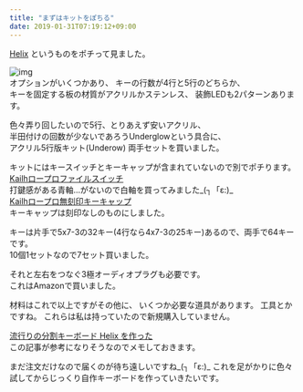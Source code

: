 ```yaml
---
title: "まずはキットをぽちる"
date: 2019-01-31T07:19:12+09:00
---
```


[Helix](https://yushakobo.jp/shop/helix-keyboard-kit/)
というものをポチって見ました。  

![img](https://yushakobo.jp/wp-content/uploads/2018/05/YKB0002-1.jpg)  
オプションがいくつかあり、
キーの行数が4行と5行のどちらか、  
キーを固定する板の材質がアクリルかステンレス、
装飾LEDも2パターンあります。


色々弄り回したいので5行、とりあえず安いアクリル、  
半田付けの回数が少ないであろうUnderglowという具合に、  
アクリル5行版キット(Underow) 両手セットを買いました。  

キットにはキースイッチとキーキャップが含まれていないので別でポチります。  
[Kailhロープロファイルスイッチ](https://yushakobo.jp/shop/pg1350/)  
打鍵感がある青軸...がないので白軸を買ってみました\_(┐「ε:)\_  
[Kailhロープロ無刻印キーキャップ](https://yushakobo.jp/shop/pg1350cap-blank/)  
キーキャップは刻印なしのものにしました。

キーは片手で5x7-3の32キー(4行なら4x7-3の25キー)あるので、両手で64キーです。  
10個1セットなので7セット買いました。

それと左右をつなぐ3極オーディオプラグも必要です。  
これはAmazonで買いました。

材料はこれで以上ですがその他に、
いくつか必要な道具があります。
工具とかですね。
これらは私は持っていたので新規購入していません。

[流行りの分割キーボード Helix を作った](http://hanocha.hateblo.jp/entry/2018/03/24/200514)  
この記事が参考になりそうなのでメモしておきます。

まだ注文だけなので届くのが待ち遠しいですね\_(┐「ε:)\_
これを足がかりに色々試してからじっくり自作キーボードを作っていきたいです。
